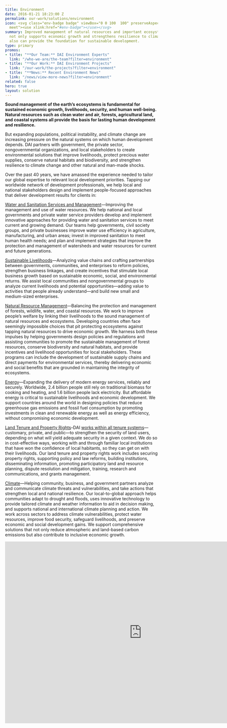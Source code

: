 ```yaml
---
title: Environment
date: 2016-01-21 18:23:00 Z
permalink: our-work/solutions/environment
icon: <svg class="env-badge badge" viewBox="0 0 100  100" preserveAspectRatio="xMinYMax
  meet"><use xlink:href="#env-badge"></use></svg>
summary: Improved management of natural resources and important ecosystem services
  not only supports economic growth and strengthens resilience to climate change but
  also can provide the foundation for sustainable development.
type: primary
promos:
- title: "**Our Team:** DAI Environment Experts"
  link: "/who-we-are/the-team?filter=environment"
- title: "**Our Work:** DAI Environment Projects"
  link: "/our-work/the-projects?filter=environment"
- title: "**News:** Recent Environment News"
  link: "/news/view-more-news?filter=environment"
related: false
hero: true
layout: solution
---
```


**Sound management of the earth’s ecosystems is fundamental for sustained economic growth, livelihoods, security, and human well-being. Natural resources such as clean water and air, forests, agricultural land, and coastal systems all provide the basis for lasting human development and resilience.**

But expanding populations, political instability, and climate change are increasing pressure on the natural systems on which human development depends. DAI partners with government, the private sector, nongovernmental organizations, and local stakeholders to create environmental solutions that improve livelihoods, protect precious water supplies, conserve natural habitats and biodiversity, and strengthen resilience to climate change and other natural and man-made shocks.

Over the past 40 years, we have amassed the experience needed to tailor our global expertise to relevant local development priorities. Tapping our worldwide network of development professionals, we help local and national stakeholders design and implement people-focused approaches that deliver development results for clients in:

[Water and Sanitation Services and Management](/our-work/solutions/environment-solutions/water-and-sanitation-services-and-resource-management)—Improving the management and use of water resources. We help national and local governments and private water service providers develop and implement innovative approaches for providing water and sanitation services to meet current and growing demand. Our teams help governments, civil society groups, and private businesses improve water use efficiency in agriculture, manufacturing, and urban areas; invest in improved sanitation to meet human health needs; and plan and implement strategies that improve the protection and management of watersheds and water resources for current and future generations.

[Sustainable Livelihoods](/our-work/solutions/environment-solutions/sustainable-livelihoods)—Analyzing value chains and crafting partnerships between governments, communities, and enterprises to reform policies, strengthen business linkages, and create incentives that stimulate local business growth based on sustainable economic, social, and environmental returns. We assist local communities and nongovernmental groups to analyze current livelihoods and potential opportunities—adding value to activities that people already understand—and build new small and medium-sized enterprises.

[Natural Resource Management](/our-work/solutions/environment-solutions/natural-resource-management)—Balancing the protection and management of forests, wildlife, water, and coastal resources. We work to improve people’s welfare by linking their livelihoods to the sound management of natural resources and ecosystems. Developing countries often face seemingly impossible choices that pit protecting ecosystems against tapping natural resources to drive economic growth. We harness both these impulses by helping governments design policies and regulations and assisting communities to promote the sustainable management of forest resources, conserve biodiversity and natural habitats, and provide incentives and livelihood opportunities for local stakeholders. These programs can include the development of sustainable supply chains and direct payments for environmental services, thereby delivering economic and social benefits that are grounded in maintaining the integrity of ecosystems.

[Energy](/our-work/solutions/environment-solutions/energy)—Expanding the delivery of modern energy services, reliably and securely. Worldwide, 2.4 billion people still rely on traditional biomass for cooking and heating, and 1.6 billion people lack electricity. But affordable energy is critical to sustainable livelihoods and economic development. We support countries around the world in designing policies that reduce greenhouse gas emissions and fossil fuel consumption by promoting investments in clean and renewable energy as well as energy efficiency, without compromising economic development.

[Land Tenure and Property Rights](/our-work/solutions/environment-solutions/land-tenure)–DAI [works within all tenure systems](https://dai-global-developments.com/land-rights)—customary, private, and public—to strengthen the security of land users, depending on what will yield adequate security in a given context. We do so in cost-effective ways, working with and through familiar local institutions that have won the confidence of local habitants, so they can get on with their livelihoods. Our land tenure and property rights work includes securing property rights, supporting policy and law reforms, building institutions, disseminating information, promoting participatory land and resource planning, dispute resolution and mitigation, training, research and communications, and grants management.

[Climate](/our-work/solutions/climate)—Helping community, business, and government partners analyze and communicate climate threats and vulnerabilities, and take actions that strengthen local and national resilience. Our local-to-global approach helps communities adapt to drought and floods, uses innovative technology to provide tailored climate and weather information to aid in decision making, and supports national and international climate planning and action. We work across sectors to address climate vulnerabilities, protect water resources, improve food security, safeguard livelihoods, and preserve economic and social development gains. We support comprehensive solutions that not only reduce atmospheric and land-based carbon emissions but also contribute to inclusive economic growth.

<p id="thevideo"></p>
<iframe id="video" src="https://player.vimeo.com/video/563687696" width="900" height="600" frameborder="0" allow="autoplay; fullscreen; picture-in-picture" allowfullscreen></iframe>